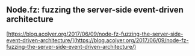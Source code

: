 ## Node.fz: fuzzing the server-side event-driven architecture
  
  [https://blog.acolyer.org/2017/06/09/node-fz-fuzzing-the-server-side-event-driven-architecture/](https://blog.acolyer.org/2017/06/09/node-fz-fuzzing-the-server-side-event-driven-architecture/)